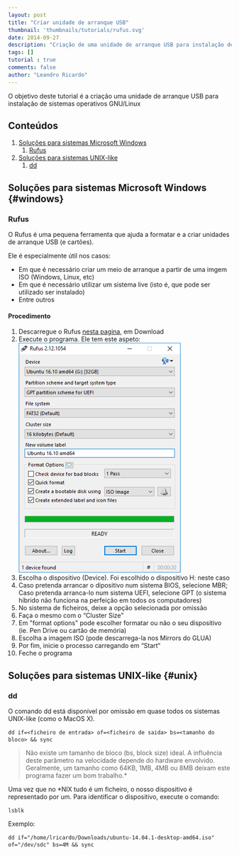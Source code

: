 ```yaml
---
layout: post
title: "Criar unidade de arranque USB"
thumbnail: 'thumbnails/tutorials/rufus.svg'
date: 2014-09-27
description: "Criação de uma unidade de arranque USB para instalação de sistema operativos GNU/Linux"
tags: []
tutorial : true
comments: false
author: "Leandro Ricardo"
---
```


O objetivo deste tutorial é a criação uma unidade de arranque USB para instalação de sistemas operativos GNU/Linux

## Conteúdos
1. [Soluções para sistemas Microsoft Windows](#windows)
   1. [Rufus](#rufus)
2. [Soluções para sistemas UNIX-like](#unix)
   1. [dd](#dd)

## Soluções para sistemas Microsoft Windows {#windows}
### Rufus
O Rufus é uma pequena ferramenta que ajuda a formatar  e a criar unidades de arranque USB (e cartões).

Ele é especialmente útil nos casos:
+ Em que é necessário criar um meio de arranque a partir de uma imgem ISO (Windows, Linux, etc)
+ Em que é necessário utilizar um sistema live (isto é, que pode ser utilizado ser instalado)
+ Entre outros

#### Procedimento
1. Descarregue o Rufus [nesta pagina](https://rufus.akeo.ie/), em Download
2. Execute o programa. Ele tem este aspeto:
![](rufus_en.png)
3. Escolha o dispositivo (Device). Foi escolhido o dispositivo H: neste caso
4. Caso pretenda arrancar o dipositivo num sistema BIOS, selecione MBR; Caso pretenda arranca-lo num sistema UEFI, selecione GPT (o sistema híbrido não funciona na perfeição em todos os computadores)
5. No  sistema de ficheiros, deixe a opção selecionada por omissão
6. Faça o mesmo com o “Cluster Size”
7. Em "format options" pode escolher formatar ou não o seu dispositivo (ie. Pen Drive ou cartão de memória)
8. Escolha a imagem ISO (pode descarrega-la nos Mirrors do GLUA)
9. Por fim, inicie o processo carregando em “Start“
10. Feche o programa

## Soluções para sistemas UNIX-like {#unix}
### dd
O comando dd está disponível por omissão em quase todos os sistemas UNIX-like (como o MacOS X).

~~~shell
dd if=<ficheiro de entrada> of=<ficheiro de saida> bs=<tamanho do bloco> && sync
~~~

> Não existe um tamanho de bloco (bs, block size) ideal. A influência deste parâmetro na velocidade depende do hardware envolvido. Geralmente, um tamanho como 64KB, 1MB, 4MB ou 8MB deixam este programa fazer um bom trabalho.*

Uma vez que no *NIX tudo é um ficheiro, o nosso dispositivo é representado por um. Para identificar o dispositivo, execute o comando:
~~~shell
lsblk
~~~

Exemplo:
~~~shell
dd if="/home/lricardo/Downloads/ubuntu-14.04.1-desktop-amd64.iso" of="/dev/sdc" bs=4M && sync
~~~


